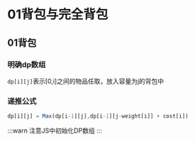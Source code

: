 # 01背包与完全背包
## 01背包 
### 明确dp数组
`dp[i][j]`表示[0,i]之间的物品任取，放入容量为j的背包中
### 递推公式
```js
dp[i][j] = Max(dp[i-1][j],dp[i-1][j-weight[i]] + cost[i])
```
:::warn
注意JS中初始化DP数组
:::